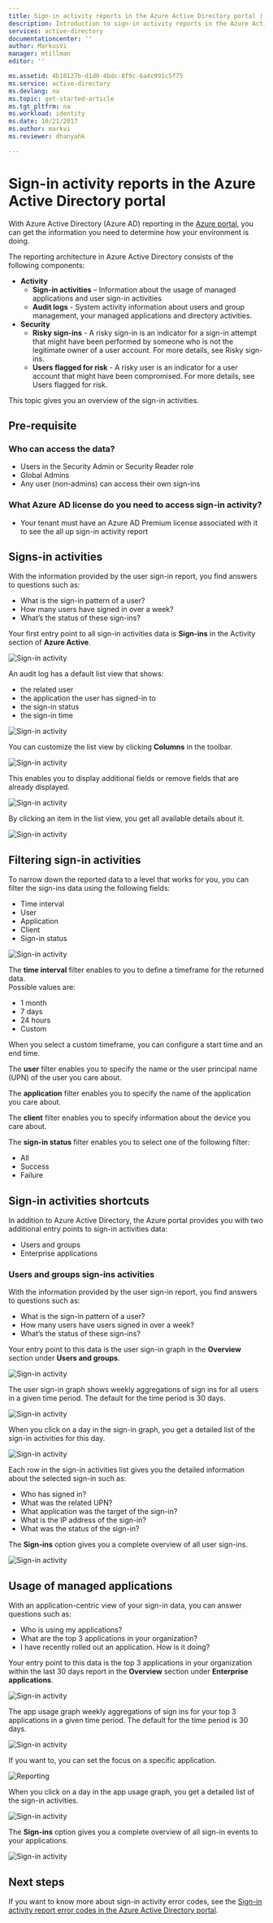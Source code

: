 ```yaml
---
title: Sign-in activity reports in the Azure Active Directory portal | Microsoft Docs
description: Introduction to sign-in activity reports in the Azure Active Directory portal 
services: active-directory
documentationcenter: ''
author: MarkusVi
manager: mtillman
editor: ''

ms.assetid: 4b18127b-d1d0-4bdc-8f9c-6a4c991c5f75
ms.service: active-directory
ms.devlang: na
ms.topic: get-started-article
ms.tgt_pltfrm: na
ms.workload: identity
ms.date: 10/21/2017
ms.author: markvi
ms.reviewer: dhanyahk

---
```

# Sign-in activity reports in the Azure Active Directory portal

With Azure Active Directory (Azure AD) reporting in the [Azure portal](https://portal.azure.com), you can get the information you need to determine how your environment is doing.

The reporting architecture in Azure Active Directory consists of the following components:

- **Activity** 
    - **Sign-in activities** – Information about the usage of managed applications and user sign-in activities
    - **Audit logs** - System activity information about users and group management, your managed applications and directory activities.
- **Security** 
    - **Risky sign-ins** - A risky sign-in is an indicator for a sign-in attempt that might have been performed by someone who is not the legitimate owner of a user account. For more details, see Risky sign-ins.
    - **Users flagged for risk** - A risky user is an indicator for a user account that might have been compromised. For more details, see Users flagged for risk.

This topic gives you an overview of the sign-in activities.

## Pre-requisite

### Who can access the data?
* Users in the Security Admin or Security Reader role
* Global Admins
* Any user (non-admins) can access their own sign-ins 

### What Azure AD license do you need to access sign-in activity?
* Your tenant must have an Azure AD Premium license associated with it to see the all up sign-in activity report


## Signs-in activities

With the information provided by the user sign-in report, you find answers to questions such as:

* What is the sign-in pattern of a user?
* How many users have signed in over a week?
* What’s the status of these sign-ins?

Your first entry point to all sign-in activities data is **Sign-ins** in the Activity section of **Azure Active**.


![Sign-in activity](./media/active-directory-reporting-activity-sign-ins/61.png "Sign-in activity")


An audit log has a default list view that shows:

- the related user
- the application the user has signed-in to
- the sign-in status
- the sign-in time

![Sign-in activity](./media/active-directory-reporting-activity-sign-ins/41.png "Sign-in activity")

You can customize the list view by clicking **Columns** in the toolbar.

![Sign-in activity](./media/active-directory-reporting-activity-sign-ins/19.png "Sign-in activity")

This enables you to display additional fields or remove fields that are already displayed.

![Sign-in activity](./media/active-directory-reporting-activity-sign-ins/42.png "Sign-in activity")

By clicking an item in the list view, you get all available details about it.

![Sign-in activity](./media/active-directory-reporting-activity-sign-ins/43.png "Sign-in activity")


## Filtering sign-in activities

To narrow down the reported data to a level that works for you, you can filter the sign-ins data using the following fields:

- Time interval
- User
- Application
- Client
- Sign-in status

![Sign-in activity](./media/active-directory-reporting-activity-sign-ins/44.png "Sign-in activity")


The **time interval** filter enables to you to define a timeframe for the returned data.  
Possible values are:

- 1 month
- 7 days
- 24 hours
- Custom

When you select a custom timeframe, you can configure a start time and an end time.

The **user** filter enables you to specify the name or the user principal name (UPN) of the user you care about.

The **application** filter enables you to specify the name of the application you care about.

The **client** filter enables you to specify information about the device you care about.

The **sign-in status** filter enables you to select one of the following filter:

- All
- Success
- Failure


## Sign-in activities shortcuts

In addition to Azure Active Directory, the Azure portal provides you with two additional entry points to sign-in activities data:

- Users and groups
- Enterprise applications


### Users and groups sign-ins activities

With the information provided by the user sign-in report, you find answers to questions such as:

- What is the sign-in pattern of a user?
- How many users have users signed in over a week?
- What’s the status of these sign-ins?



Your entry point to this data is the user sign-in graph in the **Overview** section under **Users and groups**.

![Sign-in activity](./media/active-directory-reporting-activity-sign-ins/45.png "Sign-in activity")

The user sign-in graph shows weekly aggregations of sign ins for all users in a given time period. The default for the time period is 30 days.

![Sign-in activity](./media/active-directory-reporting-activity-sign-ins/46.png "Sign-in activity")

When you click on a day in the sign-in graph, you get a detailed list of the sign-in activities for this day.

![Sign-in activity](./media/active-directory-reporting-activity-sign-ins/41.png "Sign-in activity")

Each row in the sign-in activities list gives you the detailed information about the selected sign-in such as:

* Who has signed in?
* What was the related UPN?
* What application was the target of the sign-in?
* What is the IP address of the sign-in?
* What was the status of the sign-in?

The **Sign-ins** option gives you a complete overview of all user sign-ins.

![Sign-in activity](./media/active-directory-reporting-activity-sign-ins/51.png "Sign-in activity")



## Usage of managed applications

With an application-centric view of your sign-in data, you can answer questions such as:

* Who is using my applications?
* What are the top 3 applications in your organization?
* I have recently rolled out an application. How is it doing?

Your entry point to this data is the top 3 applications in your organization within the last 30 days report in the **Overview** section under **Enterprise applications**.

![Sign-in activity](./media/active-directory-reporting-activity-sign-ins/64.png "Sign-in activity")

The app usage graph weekly aggregations of sign ins for your top 3 applications in a given time period. The default for the time period is 30 days.

![Sign-in activity](./media/active-directory-reporting-activity-sign-ins/47.png "Sign-in activity")

If you want to, you can set the focus on a specific application.


![Reporting](./media/active-directory-reporting-activity-sign-ins/single_spp_usage_graph.png "Reporting")

When you click on a day in the app usage graph, you get a detailed list of the sign-in activities.


![Sign-in activity](./media/active-directory-reporting-activity-sign-ins/48.png "Sign-in activity")


The **Sign-ins** option gives you a complete overview of all sign-in events to your applications.

![Sign-in activity](./media/active-directory-reporting-activity-sign-ins/49.png "Sign-in activity")



## Next steps

If you want to know more about sign-in activity error codes, see the [Sign-in activity report error codes in the Azure Active Directory portal](active-directory-reporting-activity-sign-ins-errors.md).


